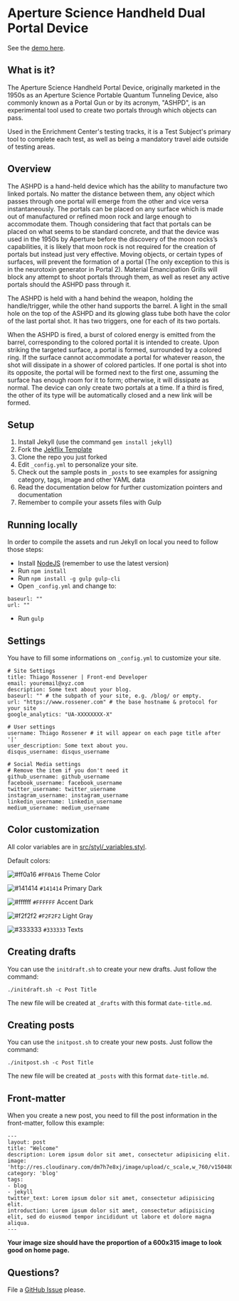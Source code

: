 # Aperture Science Handheld Dual Portal Device

See the [demo here](https://www.rossener.com/jekflix-template).

## What is it?

The Aperture Science Handheld Portal Device, originally marketed in the 1950s as an Aperture Science Portable Quantum Tunneling Device, also commonly known as a Portal Gun or by its acronym, "ASHPD", is an experimental tool used to create two portals through which objects can pass.

Used in the Enrichment Center's testing tracks, it is a Test Subject's primary tool to complete each test, as well as being a mandatory travel aide outside of testing areas.

## Overview

The ASHPD is a hand-held device which has the ability to manufacture two linked portals. No matter the distance between them, any object which passes through one portal will emerge from the other and vice versa instantaneously. The portals can be placed on any surface which is made out of manufactured or refined moon rock and large enough to accommodate them. Though considering that fact that portals can be placed on what seems to be standard concrete, and that the device was used in the 1950s by Aperture before the discovery of the moon rocks’s capabilities, it is likely that moon rock is not required for the creation of portals but instead just very effective. Moving objects, or certain types of surfaces, will prevent the formation of a portal (The only exception to this is in the neurotoxin generator in Portal 2). Material Emancipation Grills will block any attempt to shoot portals through them, as well as reset any active portals should the ASHPD pass through it.
 
The ASHPD is held with a hand behind the weapon, holding the handle/trigger, while the other hand supports the barrel. A light in the small hole on the top of the ASHPD and its glowing glass tube both have the color of the last portal shot. It has two triggers, one for each of its two portals.

When the ASHPD is fired, a burst of colored energy is emitted from the barrel, corresponding to the colored portal it is intended to create. Upon striking the targeted surface, a portal is formed, surrounded by a colored ring. If the surface cannot accommodate a portal for whatever reason, the shot will dissipate in a shower of colored particles. If one portal is shot into its opposite, the portal will be formed next to the first one, assuming the surface has enough room for it to form; otherwise, it will dissipate as normal. The device can only create two portals at a time. If a third is fired, the other of its type will be automatically closed and a new link will be formed.

## Setup

1. Install Jekyll (use the command `gem install jekyll`)
1. Fork the [Jekflix Template](https://github.com/thiagorossener/jekflix-template/fork)
1. Clone the repo you just forked
1. Edit `_config.yml` to personalize your site. 
1. Check out the sample posts in `_posts` to see examples for assigning category, tags, image and other YAML data
1. Read the documentation below for further customization pointers and documentation
1. Remember to compile your assets files with Gulp

## Running locally

In order to compile the assets and run Jekyll on local you need to follow those steps:

- Install [NodeJS](https://nodejs.org/) (remember to use the latest version)
- Run `npm install`
- Run `npm install -g gulp gulp-cli`
- Open `_config.yml` and change to:


```
baseurl: ""
url: ""
```
- Run `gulp`

## Settings

You have to fill some informations on `_config.yml` to customize your site.

```
# Site Settings
title: Thiago Rossener | Front-end Developer
email: youremail@xyz.com
description: Some text about your blog.
baseurl: "" # the subpath of your site, e.g. /blog/ or empty.
url: "https://www.rossener.com" # the base hostname & protocol for your site
google_analytics: "UA-XXXXXXXX-X"

# User settings
username: Thiago Rossener # it will appear on each page title after '|'
user_description: Some text about you.
disqus_username: disqus_username

# Social Media settings
# Remove the item if you don't need it
github_username: github_username
facebook_username: facebook_username
twitter_username: twitter_username
instagram_username: instagram_username
linkedin_username: linkedin_username
medium_username: medium_username
```

## Color customization

All color variables are in [src/styl/_variables.styl](src/styl/_variables.styl).

Default colors:

![#ff0a16](https://placehold.it/15/ff0a16/000000?text=+) `#FF0A16` Theme Color

![#141414](https://placehold.it/15/141414/000000?text=+) `#141414` Primary Dark

![#ffffff](https://placehold.it/15/ffffff/000000?text=+) `#FFFFFF` Accent Dark

![#f2f2f2](https://placehold.it/15/f2f2f2/000000?text=+) `#F2F2F2` Light Gray

![#333333](https://placehold.it/15/333333/000000?text=+) `#333333` Texts

## Creating drafts

You can use the `initdraft.sh` to create your new drafts. Just follow the command:

```
./initdraft.sh -c Post Title
```

The new file will be created at `_drafts` with this format `date-title.md`.

## Creating posts

You can use the `initpost.sh` to create your new posts. Just follow the command:

```
./initpost.sh -c Post Title
```

The new file will be created at `_posts` with this format `date-title.md`.

## Front-matter 

When you create a new post, you need to fill the post information in the front-matter, follow this example:

```
---
layout: post
title: "Welcome"
description: Lorem ipsum dolor sit amet, consectetur adipisicing elit.
image: 'http://res.cloudinary.com/dm7h7e8xj/image/upload/c_scale,w_760/v1504807239/morpheus_xdzgg1.jpg'
category: 'blog'
tags:
- blog
- jekyll
twitter_text: Lorem ipsum dolor sit amet, consectetur adipisicing elit.
introduction: Lorem ipsum dolor sit amet, consectetur adipisicing elit, sed do eiusmod tempor incididunt ut labore et dolore magna aliqua.
---
```

**Your image size should have the proportion of a 600x315 image to look good on home page.**

## Questions?

File a [GitHub Issue](https://github.com/thiagorossener/jekflix-template/issues/new) please.

